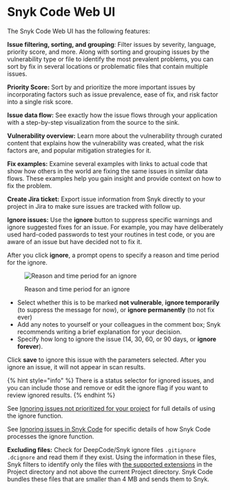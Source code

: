 # Snyk Code Web UI

The Snyk Code Web UI has the following features:

**Issue filtering, sorting, and grouping**: Filter issues by severity, language, priority score, and more. Along with sorting and grouping issues by the vulnerability type or file to identify the most prevalent problems, you can sort by fix in several locations or problematic files that contain multiple issues.

**Priority Score:** Sort by and prioritize the more important issues by incorporating factors such as issue prevalence, ease of fix, and risk factor into a single risk score.

**Issue data flow:** See exactly how the issue flows through your application with a step-by-step visualization from the source to the sink.

**Vulnerability overview:** Learn more about the vulnerability through curated content that explains how the vulnerability was created, what the risk factors are, and popular mitigation strategies for it.

**Fix examples:** Examine several examples with links to actual code that show how others in the world are fixing the same issues in similar data flows. These examples help you gain insight and provide context on how to fix the problem.

**Create Jira ticket:** Export issue information from Snyk directly to your project in Jira to make sure issues are tracked with follow up.

**Ignore issues:** Use the **ignore** button to suppress specific warnings and ignore suggested fixes for an issue. For example, you may have deliberately used hard-coded passwords to test your routines in test code, or you are aware of an issue but have decided not to fix it.

After you click **ignore**, a prompt opens to specify a reason and time period for the ignore.

<figure><img src="../../../.gitbook/assets/snykcode-ignore-pic2.png" alt="Reason and time period for an ignore"><figcaption><p>Reason and time period for an ignore</p></figcaption></figure>

* Select whether this is to be marked **not vulnerable**, **ignore temporarily** (to suppress the message for now), or **ignore permanently** (to not fix ever)
* Add any notes to yourself or your colleagues in the comment box; Snyk recommends writing a brief explanation for your decision.
* Specify how long to ignore the issue (14, 30, 60, or 90 days, or **ignore forever**).

Click **save** to ignore this issue with the parameters selected. After you ignore an issue, it will not appear in scan results.

{% hint style="info" %}
There is a status selector for ignored issues, and you can include those and remove or edit the ignore flag if you want to review ignored results.
{% endhint %}

See [Ignoring issues not prioritized for your project](https://docs.snyk.io/fixing-and-prioritizing-issues/issue-management/ignore-issues) for full details of using the ignore function.

See [Ignoring issues in Snyk Code](https://docs.snyk.io/fixing-and-prioritizing-issues/issue-management/ignore-issues#Ignore-Snyk-Code) for specific details of how Snyk Code processes the ignore function.

**Excluding files:** Check for DeepCode/Snyk ignore files `.gitignore` `.dcignore` and read them if they exist. Using the information in these files, Snyk filters to identify only the files with [the supported extensions](broken-reference) in the Project directory and not above the current Project directory. Snyk Code bundles these files that are smaller than 4 MB and sends them to Snyk.
